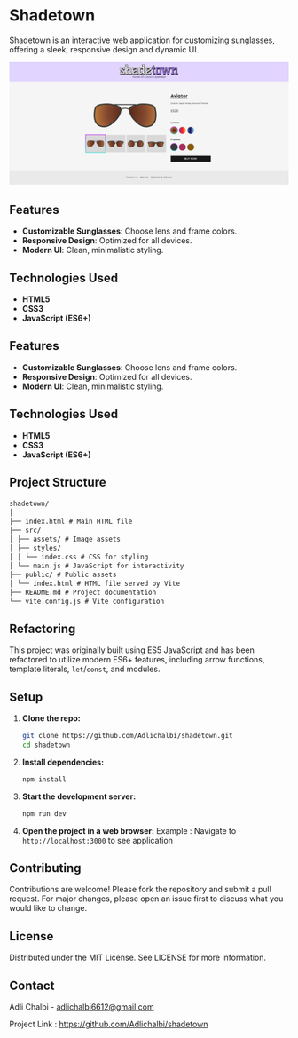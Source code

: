 # Shadetown

Shadetown is an interactive web application for customizing sunglasses, offering a sleek, responsive design and dynamic UI.

![Shadetown Screenshot](./image.png)

## Features

- **Customizable Sunglasses**: Choose lens and frame colors.
- **Responsive Design**: Optimized for all devices.
- **Modern UI**: Clean, minimalistic styling.

## Technologies Used

- **HTML5**
- **CSS3**
- **JavaScript (ES6+)**

## Features

- **Customizable Sunglasses**: Choose lens and frame colors.
- **Responsive Design**: Optimized for all devices.
- **Modern UI**: Clean, minimalistic styling.

## Technologies Used

- **HTML5**
- **CSS3**
- **JavaScript (ES6+)**

## Project Structure
```
shadetown/
│
├── index.html # Main HTML file
├── src/
│ ├── assets/ # Image assets
│ ├── styles/
│ │ └── index.css # CSS for styling
│ └── main.js # JavaScript for interactivity
├── public/ # Public assets
│ └── index.html # HTML file served by Vite
├── README.md # Project documentation
└── vite.config.js # Vite configuration
```


## Refactoring

This project was originally built using ES5 JavaScript and has been refactored to utilize modern ES6+ features, including arrow functions, template literals, `let`/`const`, and modules.

## Setup

1. **Clone the repo:**
   ```bash
   git clone https://github.com/Adlichalbi/shadetown.git
   cd shadetown

2. **Install dependencies:**
    ```bash
    npm install

3. **Start the development server:** 
    ```bash
    npm run dev

4. **Open the project in a web browser:**
    Example : Navigate to `http://localhost:3000` to see application

## Contributing
Contributions are welcome! Please fork the repository and submit a pull request. For major changes, please open an issue first to discuss what you would like to change.

## License
Distributed under the MIT License. See LICENSE for more information.

## Contact
Adli Chalbi - adlichalbi6612@gmail.com

Project Link : https://github.com/Adlichalbi/shadetown
